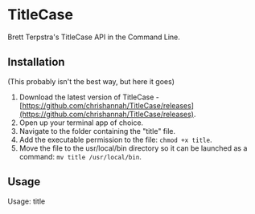 # TitleCase
Brett Terpstra's TitleCase API in the Command Line.

## Installation
(This probably isn't the best way, but here it goes)

1. Download the latest version of TitleCase - [https://github.com/chrishannah/TitleCase/releases](https://github.com/chrishannah/TitleCase/releases).
2. Open up your terminal app of choice.
3. Navigate to the folder containing the "title" file.
4. Add the executable permission to the file: `chmod +x title`.
5. Move the file to the usr/local/bin directory so it can be launched as a command: `mv title /usr/local/bin`.

## Usage
Usage: title <title>

Example:

    title "This is the title i want to convert"

## Demo

![Demo](https://github.com/chrishannah/TitleCase/blob/master/2017-04-01%2020_32_23.gif?raw=true)



